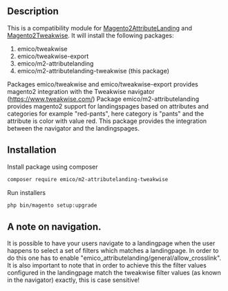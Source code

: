 ## Description

This is a compatibility module for [Magento2AttributeLanding](https://github.com/EmicoEcommerce/Magento2AttributeLanding) and [Magento2Tweakwise](https://github.com/EmicoEcommerce/Magento2Tweakwise).
It will install the following packages: 
1. emico/tweakwise
2. emico/tweakwise-export
3. emico/m2-attributelanding
4. emico/m2-attributelanding-tweakwise (this package)

Packages emico/tweakwise and emico/tweakwise-export provides magento2 integration with the Tweakwise navigator (https://www.tweakwise.com/)
Package emico/m2-attributelanding provides magento2 support for landingspages based on attributes and categories for example "red-pants", here category is "pants" and the attribute is color with value red.
This package provides the integration between the navigator and the landingspages.


## Installation
Install package using composer
```sh
composer require emico/m2-attributelanding-tweakwise
```

Run installers
```sh
php bin/magento setup:upgrade
```

## A note on navigation.
It is possible to have your users navigate to a landingpage when the user happens to select a set of filters which matches a landingpage.
In order to do this one has to enable "emico_attributelanding/general/allow_crosslink".
It is also important to note that in order to achieve this the filter values configured in the landingpage match the tweakwise filter values (as known in the navigator) exactly, this is case sensitive!
